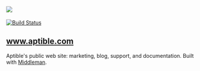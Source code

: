# ![](http://aptible-media-assets-manual.s3.amazonaws.com/web-horizontal-350.png)

[![Build Status](https://travis-ci.org/aptible/www.aptible.com.png?branch=rebrand)](https://travis-ci.org/aptible/www.aptible.com)

## www.aptible.com
Aptible's public web site: marketing, blog, support, and documentation. Built
with [Middleman](https://middlemanapp.com/).
